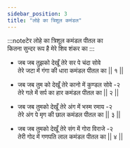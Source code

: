 ```yaml
---
sidebar_position: 3
title: "लोहे का त्रिशूल कमंडल"
---
```


:::noteटेर
लोहे का त्रिशूल कमंडल पीतल का <br/>
कितना सुन्दर रूप है मेरे शिव शंकर का
:::

- जब जब तुझको देखूँ तेरे सर पे चंदा सोवे <br/>
  तेरे जटा में गंगा की धारा कमंडल पीतल का || १ ||

- जब जब तुम को देखूँ तेरे कानो में कुण्डल सोवे -२ <br/>
  तेरे गले में सर्प का हार कमंडल पीतल का || २ ||

- जब जब तुमको देखूँ तेरे अंग में भस्म रमाय -२ <br/>
  तेरे अंग पे मृग की छाल कमंडल पीतल का || ३ ||

- जब जब तुमको देखूँ तेरे संग में गोरा विराजे -२ <br/>
  तेरी गोद में गणपति लाल कमंडल पीतल का || ४ ||
